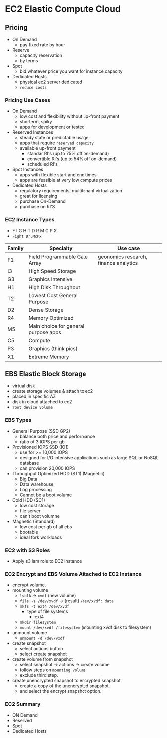 # EC2 Elastic Compute Cloud

## Pricing

- On Demand
    - pay fixed rate by hour
- Reserve
    - capacity reservation
    - by terms
- Spot
    - bid whatever price you want for instance capacity
- Dedicated Hosts
    - physical ec2 server dedicated
    - `reduce costs`

### Pricing Use Cases

- On Demand
    - low cost and flexibility without up-front payment
    - shorterm, spiky
    - apps for development or tested
- Reserved Instances
    - steady state or predictable usage
    - apps that require `reserved capacity`
    - available up-front payment
        - standar RI's (up to 75% off on-demand)
        - convertible RI's (up to 54% off on-demand)
        - scheduled RI's
- Spot Instances
    - apps with flexible start and end times
    - apps are feasible at very low compute prices
- Dedicated Hosts
    - regulatory requirements, multitenant virtualization
    - great for licensing
    - purchase On-Demand
    - purchase on RI'S

### EC2 Instance Types

- F I G H T D R M C P X
- `Fight Dr.McPx`

| Family | Specialty | Use case |
|--------|-----------|----------|
| F1     | Field Programmable Gate Array | geonomics research, finance analytics |
| I3 | High Speed Storage
| G3 | Graphics Intensive
| H1 | High Disk Throughput
| T2 | Lowest Cost General Purpose
| D2 | Dense Storage
| R4 | Memory Optimized
| M5 | Main choice for general purpose apps
| C5 | Compute
| P3 | Graphics (think pics)
| X1 | Extreme Memory


## EBS Elastic Block Storage
- virtual disk
- create storage volumes & attach to ec2
- placed in specific AZ
- disk in cloud attached to ec2
- `root device volume`


### EBS Types
- General Purpose (SSD GP2)
    - balance both price and performance
    - ratio of 3 IOPS per gb
- Provisioned IOPS SSD (IO1)
    - use for >= 10,000 IOPS
    - designed for I/O intensive applications such as large SQL or NoSQL database
    - can provision 20,000 IOPS
- Throughput Optimized HDD (ST1) (Magnetic)
    - Big Data
    - Data warehouse
    - Log processing
    - Cannot be a boot volume
- Cold HDD (SC1)
    - low cost storage
    - file server
    - can't boot volumne
- Magnetic (Standard)
    - low cost per gb of all ebs
    - bootable
    - ideal fork workloads

### EC2 with S3 Roles
- Apply s3 iam role to EC2 instance

### EC2 Encrypt and EBS Volume Attached to EC2 Instance
- encrypt volume.
- mounting volume
    - `lsblk` -> `xvdf` (new volume)
    - `file -s /dev/xvdf` -> (result) `/dev/xvdf: data`
    - `mkfs -t ext4 /dev/xvdf`
        - type of file systems
            - ext4
    - `mkdir filesystem`
    - `mount /dev/xvdf /filesystem` (mounting xvdf disk to filesystem)
- unmount volume
    - `unmount -d /dev/vxdf`
- create snapshot
    - select actions button
    - select create snapshot
- create volume from snapshot
    - select snapshot -> actions -> create volume
    - follow steps on `mounting volume`
    - exclude third step.
- create unencrypted snapshot to encrypted snapshot
    - create a copy of the unencrypted snapshot.
    - and select the encrypt snapshot option.

### EC2 Summary
- ON Demand
- Reserved
- Spot
- Dedicated Hosts